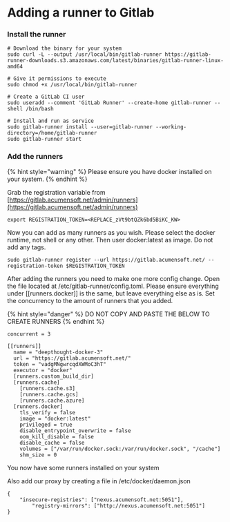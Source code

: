 # Adding a runner to Gitlab

### Install the runner

```
# Download the binary for your system
sudo curl -L --output /usr/local/bin/gitlab-runner https://gitlab-runner-downloads.s3.amazonaws.com/latest/binaries/gitlab-runner-linux-amd64

# Give it permissions to execute
sudo chmod +x /usr/local/bin/gitlab-runner

# Create a GitLab CI user
sudo useradd --comment 'GitLab Runner' --create-home gitlab-runner --shell /bin/bash

# Install and run as service
sudo gitlab-runner install --user=gitlab-runner --working-directory=/home/gitlab-runner
sudo gitlab-runner start
```

### Add the runners

{% hint style="warning" %}
Please ensure you have docker installed on your system.
{% endhint %}

Grab the registration variable from [https://gitlab.acumensoft.net/admin/runners](https://gitlab.acumensoft.net/admin/runners)

```
export REGISTRATION_TOKEN=<REPLACE_zVt9btQZk6bd5BiKC_KW>
```

Now you can add as many runners as you wish. Please select the docker runtime, not shell or any other. Then user docker:latest as image. Do not add any tags.

```
sudo gitlab-runner register --url https://gitlab.acumensoft.net/ --registration-token $REGISTRATION_TOKEN
```

After adding the runners you need to make one more config change. Open the file located at /etc/gitlab-runner/config.toml. Please ensure everything under \[\[runners.docker]] is the same, but leave everything else as is. Set the concurrency to the amount of runners that you added.

{% hint style="danger" %}
DO NOT COPY AND PASTE THE BELOW TO CREATE RUNNERS
{% endhint %}

```
concurrent = 3

[[runners]]
  name = "deepthought-docker-3"
  url = "https://gitlab.acumensoft.net/"
  token = "vadgMNgwrcqdXWMoC3hT"
  executor = "docker"
  [runners.custom_build_dir]
  [runners.cache]
    [runners.cache.s3]
    [runners.cache.gcs]
    [runners.cache.azure]
  [runners.docker]
    tls_verify = false
    image = "docker:latest"
    privileged = true
    disable_entrypoint_overwrite = false
    oom_kill_disable = false
    disable_cache = false
    volumes = ["/var/run/docker.sock:/var/run/docker.sock", "/cache"]
    shm_size = 0
```

You now have some runners installed on your system

Also add our proxy by creating a file in /etc/docker/daemon.json

```
{
    "insecure-registries": ["nexus.acumensoft.net:5051"],
        "registry-mirrors": ["http://nexus.acumensoft.net:5051"]
}

```
